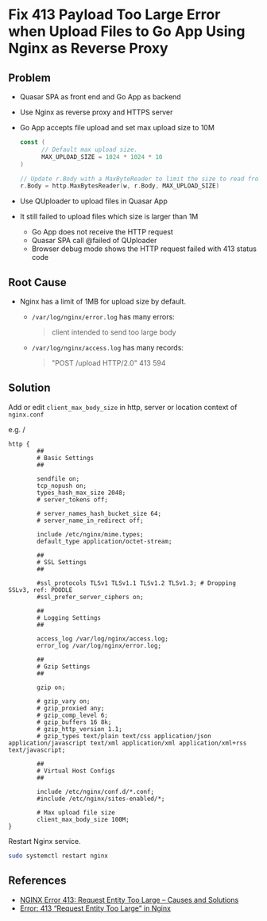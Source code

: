 # Fix 413 Payload Too Large Error when Upload Files to Go App Using Nginx as Reverse Proxy

## Problem
* Quasar SPA as front end and Go App as backend
* Use Nginx as reverse proxy and HTTPS server
* Go App accepts file upload and set max upload size to 10M

  ```go
  const ( 
        // Default max upload size.
        MAX_UPLOAD_SIZE = 1024 * 1024 * 10
  )  

  // Update r.Body with a MaxByteReader to limit the size to read from upload file.
  r.Body = http.MaxBytesReader(w, r.Body, MAX_UPLOAD_SIZE)
  ```
* Use QUploader to upload files in Quasar App
* It still failed to upload files which size is larger than 1M
  * Go App does not receive the HTTP request
  * Quasar SPA call @failed of QUploader
  * Browser debug mode shows the HTTP request failed with 413 status code

## Root Cause
* Nginx has a limit of 1MB for upload size by default.

  * `/var/log/nginx/error.log` has many errors:

    > client intended to send too large body

  * `/var/log/nginx/access.log` has many records:

    > "POST /upload HTTP/2.0" 413 594

## Solution
Add or edit `client_max_body_size` in http, server or location context of `nginx.conf`

e.g. /
```
http {
        ##
        # Basic Settings
        ##

        sendfile on;
        tcp_nopush on;
        types_hash_max_size 2048;
        # server_tokens off;

        # server_names_hash_bucket_size 64;
        # server_name_in_redirect off;

        include /etc/nginx/mime.types;
        default_type application/octet-stream;

        ##
        # SSL Settings
        ##

        #ssl_protocols TLSv1 TLSv1.1 TLSv1.2 TLSv1.3; # Dropping SSLv3, ref: POODLE
        #ssl_prefer_server_ciphers on;

        ##
        # Logging Settings
        ##

        access_log /var/log/nginx/access.log;
        error_log /var/log/nginx/error.log;

        ##
        # Gzip Settings
        ##

        gzip on;

        # gzip_vary on;
        # gzip_proxied any;
        # gzip_comp_level 6;
        # gzip_buffers 16 8k;
        # gzip_http_version 1.1;
        # gzip_types text/plain text/css application/json application/javascript text/xml application/xml application/xml+rss text/javascript;

        ##
        # Virtual Host Configs
        ##

        include /etc/nginx/conf.d/*.conf;
        #include /etc/nginx/sites-enabled/*;

        # Max upload file size
        client_max_body_size 100M;
}
```

Restart Nginx service.
```bash
sudo systemctl restart nginx
```

## References
* [NGINX Error 413: Request Entity Too Large – Causes and Solutions](https://www.slingacademy.com/article/fixing-nginx-error-413/)
* [Error: 413 “Request Entity Too Large” in Nginx](https://dev.to/matthewlafalce/error-413-request-entity-too-large-in-nginx-516)
